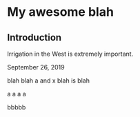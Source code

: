 # My awesome blah

## Introduction

Irrigation in the West is extremely important.

September 26, 2019

blah blah a and x blah is blah

a a a a

bbbbb

